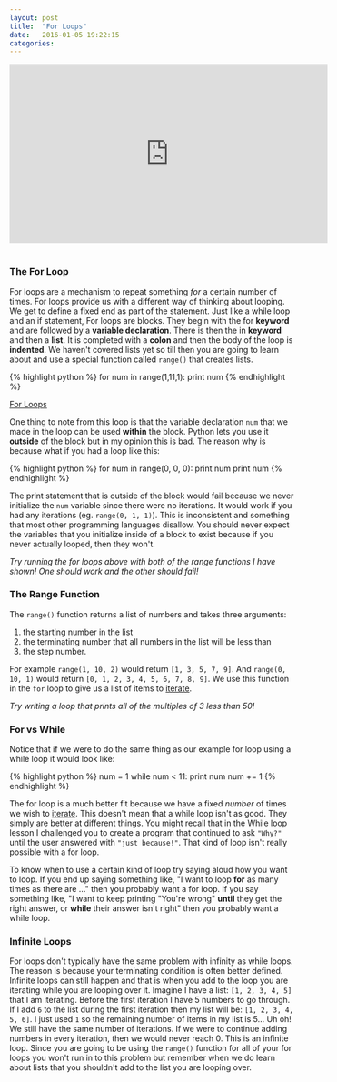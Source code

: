 ```yaml
---
layout: post
title:  "For Loops"
date:   2016-01-05 19:22:15
categories: 
---
```


<iframe width="560" height="315" src="https://www.youtube.com/embed/ldX3jKGFA14" frameborder="0" allowfullscreen></iframe>
&nbsp;

### The For Loop

For loops are a mechanism to repeat something *for* a certain number of times.
For loops  provide us with a different way of thinking about looping. We get to
define a fixed end as part of the statement. Just like a while loop and an if
statement, For loops are blocks. They begin with the for **keyword** and are
followed by a **variable declaration**. There is then the in **keyword** and
then a **list**. It is completed with a **colon** and then the body of the loop
is **indented**. We haven't covered lists yet so till then you are going to
learn about and use a special function called `range()` that creates lists. 

{% highlight python %}
for num in range(1,11,1):
    print num
{% endhighlight %}

<span><i class="fa fa-book"></i><a href="http://python.swaroopch.com/control_flow.html#the-for-loop"> For Loops</a></span>

One thing to note from this loop is that the variable declaration `num` that we
made in the loop can be used **within** the block. Python lets you use it
**outside** of the block but in my opinion this is bad. The reason why is
because what if you had a loop like this:

{% highlight python %}
for num in range(0, 0, 0):
    print num
print num
{% endhighlight %}

The print statement that is outside of the block would fail because we never
initialize the `num` variable since there were no iterations. It would work if
you had any iterations (eg. `range(0, 1, 1)`). This is inconsistent and something that most other
programming languages disallow. You should never expect the variables that you
initialize inside of a block to exist because if you never actually looped, then
they won't.

<span><em><i class="fa fa-flask"></i>Try running the for loops above with both of the range functions I have shown! One should work and the other should fail!</em></span>

### The Range Function

The `range()` function returns a list of numbers and takes three arguments: 

1. the starting number in the list 
2. the terminating number that all numbers in the list will be less than
3. the step number. 

For example `range(1, 10, 2)` would return `[1, 3, 5, 7, 9]`.  And `range(0, 10,
1)` would return `[0, 1, 2, 3, 4, 5, 6, 7, 8, 9]`.  We use this function in the
`for` loop to give us a list of items to
[iterate](http://dictionary.reference.com/browse/iterate).

<span><em><i class="fa fa-flask"></i>Try writing a loop that prints all of the
multiples of 3 less than 50!</em></span>


### For vs While

Notice that if we were to do the same thing as our example for loop using a
while loop it would look like:

{% highlight python %}
num = 1
while num < 11:
    print num
    num += 1
{% endhighlight %}

The for loop is a much better fit because we have a fixed *number* of times we
wish to [iterate](http://dictionary.reference.com/browse/iterate). This doesn't
mean that a while loop isn't as good. They simply are better at different
things. You might recall that in the While loop lesson I challenged you to
create a program that continued to ask `"Why?"` until the user answered with
`"just because!"`. That kind of loop isn't really possible with a for loop. 

To know when to use a certain kind of loop try saying aloud how you want to
loop. If you end up saying something like, "I want to loop **for** as many times
as there are ..." then you probably want a for loop. If you say something like,
"I want to keep printing "You're wrong" **until** they get the right answer, or
**while** their answer isn't right" then you probably want a while loop.


### Infinite Loops

For loops don't typically have the same problem with infinity as while loops.
The reason is because your terminating condition is often better defined.
Infinite loops can still happen and that is when you add to the loop you are
iterating while you are looping over it. Imagine I have a list: `[1, 2, 3, 4,
5]` that I am iterating. Before the first iteration I have 5 numbers to go
through. If I add `6` to the list during the first iteration then my list will
be: `[1, 2, 3, 4, 5, 6]`. I just used `1` so the remaining number of items in my
list is 5... Uh oh! We still have the same number of iterations. If we were to
continue adding numbers in every iteration, then we would never reach 0. This is
an infinite loop. Since you are going to be using the `range()` function for all
of your for loops you won't run in to this problem but remember when we do learn
about lists that you shouldn't add to the list you are looping over.
